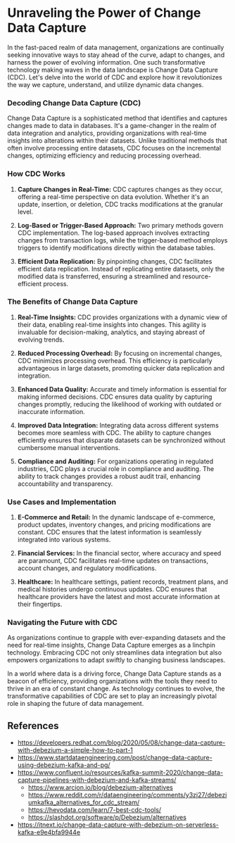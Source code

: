 # Unraveling the Power of Change Data Capture

In the fast-paced realm of data management, organizations are continually seeking innovative ways to stay ahead of the curve, adapt to changes, and harness the power of evolving information. One such transformative technology making waves in the data landscape is Change Data Capture (CDC). Let's delve into the world of CDC and explore how it revolutionizes the way we capture, understand, and utilize dynamic data changes.

### Decoding Change Data Capture (CDC)

Change Data Capture is a sophisticated method that identifies and captures changes made to data in databases. It's a game-changer in the realm of data integration and analytics, providing organizations with real-time insights into alterations within their datasets. Unlike traditional methods that often involve processing entire datasets, CDC focuses on the incremental changes, optimizing efficiency and reducing processing overhead.

### How CDC Works

1. **Capture Changes in Real-Time:**
CDC captures changes as they occur, offering a real-time perspective on data evolution. Whether it's an update, insertion, or deletion, CDC tracks modifications at the granular level.

2. **Log-Based or Trigger-Based Approach:**
Two primary methods govern CDC implementation. The log-based approach involves extracting changes from transaction logs, while the trigger-based method employs triggers to identify modifications directly within the database tables.

3. **Efficient Data Replication:**
By pinpointing changes, CDC facilitates efficient data replication. Instead of replicating entire datasets, only the modified data is transferred, ensuring a streamlined and resource-efficient process.

### The Benefits of Change Data Capture

1. **Real-Time Insights:**
CDC provides organizations with a dynamic view of their data, enabling real-time insights into changes. This agility is invaluable for decision-making, analytics, and staying abreast of evolving trends.

2. **Reduced Processing Overhead:**
By focusing on incremental changes, CDC minimizes processing overhead. This efficiency is particularly advantageous in large datasets, promoting quicker data replication and integration.

3. **Enhanced Data Quality:**
Accurate and timely information is essential for making informed decisions. CDC ensures data quality by capturing changes promptly, reducing the likelihood of working with outdated or inaccurate information.

4. **Improved Data Integration:**
Integrating data across different systems becomes more seamless with CDC. The ability to capture changes efficiently ensures that disparate datasets can be synchronized without cumbersome manual interventions.

5. **Compliance and Auditing:**
For organizations operating in regulated industries, CDC plays a crucial role in compliance and auditing. The ability to track changes provides a robust audit trail, enhancing accountability and transparency.

### Use Cases and Implementation

1. **E-Commerce and Retail:**
In the dynamic landscape of e-commerce, product updates, inventory changes, and pricing modifications are constant. CDC ensures that the latest information is seamlessly integrated into various systems.

2. **Financial Services:**
In the financial sector, where accuracy and speed are paramount, CDC facilitates real-time updates on transactions, account changes, and regulatory modifications.

3. **Healthcare:**
In healthcare settings, patient records, treatment plans, and medical histories undergo continuous updates. CDC ensures that healthcare providers have the latest and most accurate information at their fingertips.

### Navigating the Future with CDC

As organizations continue to grapple with ever-expanding datasets and the need for real-time insights, Change Data Capture emerges as a linchpin technology. Embracing CDC not only streamlines data integration but also empowers organizations to adapt swiftly to changing business landscapes.

In a world where data is a driving force, Change Data Capture stands as a beacon of efficiency, providing organizations with the tools they need to thrive in an era of constant change. As technology continues to evolve, the transformative capabilities of CDC are set to play an increasingly pivotal role in shaping the future of data management.

## References

* https://developers.redhat.com/blog/2020/05/08/change-data-capture-with-debezium-a-simple-how-to-part-1
* https://www.startdataengineering.com/post/change-data-capture-using-debezium-kafka-and-pg/
* https://www.confluent.io/resources/kafka-summit-2020/change-data-capture-pipelines-with-debezium-and-kafka-streams/
    * https://www.arcion.io/blog/debezium-alternatives
    * https://www.reddit.com/r/dataengineering/comments/y3zj27/debeziumkafka_alternatives_for_cdc_stream/
    * https://hevodata.com/learn/7-best-cdc-tools/
    * https://slashdot.org/software/p/Debezium/alternatives
* https://itnext.io/change-data-capture-with-debezium-on-serverless-kafka-e9e4bfa9944e
